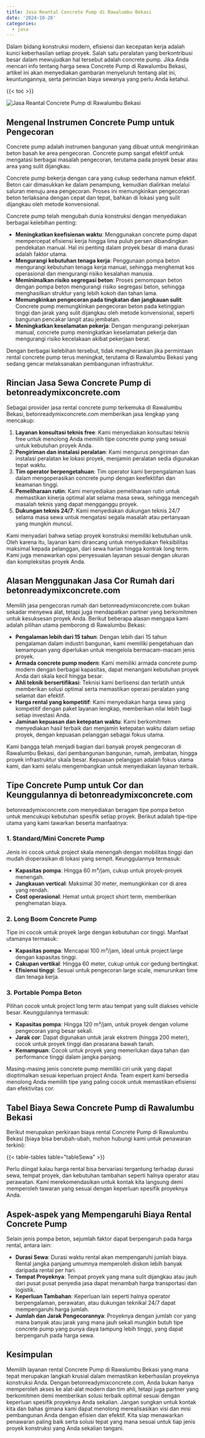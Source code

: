 ```yaml
---
title: Jasa Reantal Concrete Pump di Rawalumbu Bekasi
date: '2024-10-28'
categories:
  - jasa
---
```


Dalam bidang konstruksi modern, efisiensi dan kecepatan kerja adalah kunci keberhasilan setiap proyek. Salah satu peralatan yang berkontribusi besar dalam mewujudkan hal tersebut adalah concrete pump. Jika Anda mencari info tentang harga sewa Concrete Pump di Rawalumbu Bekasi, artikel ini akan menyediakan gambaran menyeluruh tentang alat ini, keuntungannya, serta perincian biaya sewanya yang perlu Anda ketahui.

{{< toc >}}

![Jasa Reantal Concrete Pump di Rawalumbu Bekasi](https://betoncor8.github.io/pump/concrete-pump%20(14).png)

## Mengenal Instrumen Concrete Pump untuk Pengecoran

Concrete pump adalah instrumen bangunan yang dibuat untuk mengirimkan beton basah ke area pengecoran. Concrete pump sangat efektif untuk mengatasi berbagai masalah pengecoran, terutama pada proyek besar atau area yang sulit dijangkau.

Concrete pump bekerja dengan cara yang cukup sederhana namun efektif. Beton cair dimasukkan ke dalam penampung, kemudian dialirkan melalui saluran menuju area pengecoran. Proses ini memungkinkan pengecoran beton terlaksana dengan cepat dan tepat, bahkan di lokasi yang sulit dijangkau oleh metode konvensional.

Concrete pump telah mengubah dunia konstruksi dengan menyediakan berbagai kelebihan penting:

- **Meningkatkan keefisienan waktu**: Menggunakan concrete pump dapat mempercepat efisiensi kerja hingga lima puluh persen dibandingkan pendekatan manual. Hal ini penting dalam proyek besar di mana durasi adalah faktor utama.
- **Mengurangi kebutuhan tenaga kerja**: Penggunaan pompa beton mengurangi kebutuhan tenaga kerja manual, sehingga menghemat kos operasional dan mengurangi risiko kesalahan manusia.
- **Meminimalkan risiko segregasi beton**: Proses pemompaan beton dengan pompa beton mengurangi risiko segregasi beton, sehingga menghasilkan struktur yang lebih kokoh dan tahan lama.
- **Memungkinkan pengecoran pada tingkatan dan jangkauan sulit**: Concrete pump memungkinkan pengecoran beton pada ketinggian tinggi dan jarak yang sulit dijangkau oleh metode konvensional, seperti bangunan pencakar langit atau jembatan.
- **Meningkatkan keselamatan pekerja**: Dengan mengurangi pekerjaan manual, concrete pump meningkatkan keselamatan pekerja dan mengurangi risiko kecelakaan akibat pekerjaan berat.

Dengan berbagai kelebihan tersebut, tidak mengherankan jika permintaan rental concrete pump terus meningkat, terutama di Rawalumbu Bekasi yang sedang gencar melaksanakan pembangunan infrastruktur.

## Rincian Jasa Sewa Concrete Pump di betonreadymixconcrete.com

Sebagai provider jasa rental concrete pump terkemuka di Rawalumbu Bekasi, betonreadymixconcrete.com memberikan jasa lengkap yang mencakup:

1. **Layanan konsultasi teknis free**: Kami menyediakan konsultasi teknis free untuk menolong Anda memilih tipe concrete pump yang sesuai untuk kebutuhan proyek Anda.
2. **Pengiriman dan instalasi peralatan**: Kami mengurus pengiriman dan instalasi peralatan ke lokasi proyek, menjamin peralatan sedia digunakan tepat waktu.
3. **Tim operator berpengetahuan**: Tim operator kami berpengalaman luas dalam mengoperasikan concrete pump dengan keefektifan dan keamanan tinggi.
4. **Pemeliharaan rutin**: Kami menyediakan pemeliharaan rutin untuk memastikan kinerja optimal alat selama masa sewa, sehingga mencegah masalah teknis yang dapat mengganggu proyek.
5. **Dukungan teknis 24/7**: Kami menyediakan dukungan teknis 24/7 selama masa sewa untuk mengatasi segala masalah atau pertanyaan yang mungkin muncul.

Kami menyadari bahwa setiap proyek konstruksi memiliki kebutuhan unik. Oleh karena itu, layanan kami dirancang untuk menyediakan fleksibilitas maksimal kepada pelanggan, dari sewa harian hingga kontrak long term. Kami juga menawarkan opsi penyesuaian layanan sesuai dengan ukuran dan kompleksitas proyek Anda.

## Alasan Menggunakan Jasa Cor Rumah dari betonreadymixconcrete.com

Memilih jasa pengecoran rumah dari betonreadymixconcrete.com bukan sekadar menyewa alat, tetapi juga mendapatkan partner yang berkomitmen untuk kesuksesan proyek Anda. Berikut beberapa alasan mengapa kami adalah pilihan utama pemborong di Rawalumbu Bekasi:

- **Pengalaman lebih dari 15 tahun**: Dengan lebih dari 15 tahun pengalaman dalam industri bangunan, kami memiliki pengetahuan dan kemampuan yang diperlukan untuk mengelola bermacam-macam jenis proyek.
- **Armada concrete pump modern**: Kami memiliki armada concrete pump modern dengan berbagai kapasitas, dapat menangani kebutuhan proyek Anda dari skala kecil hingga besar.
- **Ahli teknik bersertifikasi**: Teknisi kami berlisensi dan terlatih untuk memberikan solusi optimal serta memastikan operasi peralatan yang selamat dan efektif.
- **Harga rental yang kompetitif**: Kami menyediakan harga sewa yang kompetitif dengan paket layanan lengkap, memberikan nilai lebih bagi setiap investasi Anda.
- **Jaminan kepuasan dan ketepatan waktu**: Kami berkomitmen menyediakan hasil terbaik dan menjamin ketepatan waktu dalam setiap proyek, dengan kepuasan pelanggan sebagai fokus utama.

Kami bangga telah menjadi bagian dari banyak proyek pengecoran di Rawalumbu Bekasi, dari pembangunan bangunan, rumah, jembatan, hingga proyek infrastruktur skala besar. Kepuasan pelanggan adalah fokus utama kami, dan kami selalu mengembangkan untuk menyediakan layanan terbaik.

## Tipe Concrete Pump untuk Cor dan Keunggulannya di betonreadymixconcrete.com

betonreadymixconcrete.com menyediakan beragam tipe pompa beton untuk mencukupi kebutuhan spesifik setiap proyek. Berikut adalah tipe-tipe utama yang kami tawarkan beserta manfaatnya:

### 1\. Standard/Mini Concrete Pump

Jenis ini cocok untuk project skala menengah dengan mobilitas tinggi dan mudah dioperasikan di lokasi yang sempit. Keunggulannya termasuk:

- **Kapasitas pompa**: Hingga 60 m³/jam, cukup untuk proyek-proyek menengah.
- **Jangkauan vertical**: Maksimal 30 meter, memungkinkan cor di area yang rendah.
- **Cost operasional**: Hemat untuk project short term, memberikan penghematan biaya.

### 2\. Long Boom Concrete Pump

Tipe ini cocok untuk proyek large dengan kebutuhan cor tinggi. Manfaat utamanya termasuk:

- **Kapasitas pompa**: Mencapai 100 m³/jam, ideal untuk project large dengan kapasitas tinggi.
- **Cakupan vertikal**: Hingga 60 meter, cukup untuk cor gedung bertingkat.
- **Efisiensi tinggi**: Sesuai untuk pengecoran large scale, menurunkan time dan tenaga kerja.

### 3\. Portable Pompa Beton

Pilihan cocok untuk project long term atau tempat yang sulit diakses vehicle besar. Keunggulannya termasuk:

- **Kapasitas pompa**: Hingga 120 m³/jam, untuk proyek dengan volume pengecoran yang besar sekali.
- **Jarak cor**: Dapat digunakan untuk jarak ekstrem (hingga 200 meter), cocok untuk proyek tinggi dan prasarana bawah tanah.
- **Kemampuan**: Cocok untuk proyek yang memerlukan daya tahan dan performance tinggi dalam jangka panjang.

Masing-masing jenis concrete pump memiliki ciri unik yang dapat dioptimalkan sesuai keperluan project Anda. Team expert kami bersedia menolong Anda memilih tipe yang paling cocok untuk memastikan efisiensi dan efektivitas cor.

## Tabel Biaya Sewa Concrete Pump di Rawalumbu Bekasi

Berikut merupakan perkiraan biaya rental Concrete Pump di Rawalumbu Bekasi (biaya bisa berubah-ubah, mohon hubungi kami untuk penawaran terkini):

{{< table-tables table="tableSewa" >}}

Perlu diingat kalau harga rental bisa bervariasi tergantung terhadap durasi sewa, tempat proyek, dan kebutuhan tambahan seperti halnya operator atau perawatan. Kami merekomendasikan untuk kontak kita langsung demi memperoleh tawaran yang sesuai dengan keperluan spesifik proyeknya Anda.

## Aspek-aspek yang Mempengaruhi Biaya Rental Concrete Pump

Selain jenis pompa beton, sejumlah faktor dapat berpengaruh pada harga rental, antara lain:

- **Durasi Sewa**: Durasi waktu rental akan mempengaruhi jumlah biaya. Rental jangka panjang umumnya memperoleh diskon lebih banyak daripada rental per hari.
- **Tempat Proyeknya**: Tempat proyek yang mana sulit dijangkau atau jauh dari pusat pusat penyedia jasa dapat menambah harga transportasi dan logistik.
- **Keperluan Tambahan**: Keperluan lain seperti halnya operator berpengalaman, perawatan, atau dukungan teknikal 24/7 dapat mempengaruhi harga jumlah.
- **Jumlah dan Jarak Pengecorannya**: Proyeknya dengan jumlah cor yang mana banyak atau jarak yang mana jauh sekali mungkin butuh tipe concrete pump yang punya daya tampung lebih tinggi, yang dapat berpengaruh pada harga sewa.

## Kesimpulan

Memilih layanan rental Concrete Pump di Rawalumbu Bekasi yang mana tepat merupakan langkah krusial dalam memastikan keberhasilan proyeknya konstruksi Anda. Dengan betonreadymixconcrete.com, Anda bukan hanya memperoleh akses ke alat-alat modern dan tim ahli, tetapi juga partner yang berkomitmen demi memberikan solusi terbaik optimal sesuai dengan keperluan spesifik proyeknya Anda sekalian. Jangan sungkan untuk kontak kita dan bahas gimana kami dapat menolong merealisasikan visi dan misi pembangunan Anda dengan efisien dan efektif. Kita siap menawarkan penawaran paling baik serta solusi tepat yang mana sesuai untuk tiap jenis proyek konstruksi yang Anda sekalian tangani.
